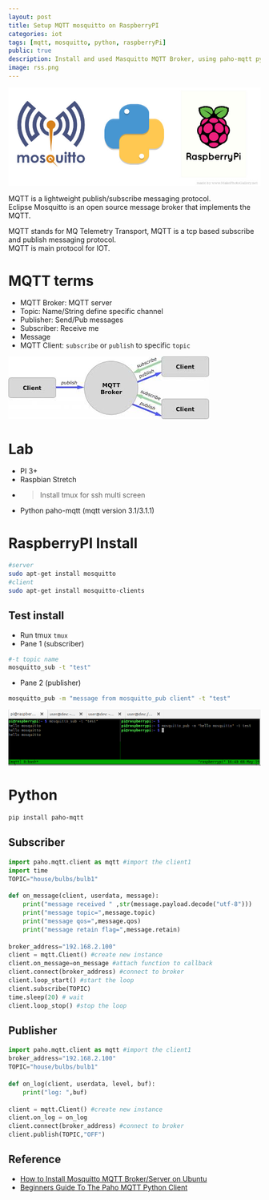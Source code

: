 ```yaml
---
layout: post
title: Setup MQTT mosquitto on RaspberryPI
categories: iot
tags: [mqtt, mosquitto, python, raspberryPi]
public: true
description: Install and used Masquitto MQTT Broker, using paho-mqtt python library to publish and subscribe to broker topics
image: rss.png
---
```

![](/images/mosquitto_rpi_logo.jpg)

MQTT is a lightweight publish/subscribe messaging protocol.  
Eclipse Mosquitto is an open source message broker that implements the MQTT.

MQTT stands for MQ Telemetry Transport, MQTT is a tcp based subscribe and publish messaging protocol.  
MQTT is main protocol for IOT.  


# MQTT terms 
- MQTT Broker: MQTT server
- Topic: Name/String define specific channel
- Publisher: Send/Pub messages
- Subscriber: Receive me
- Message
- MQTT Client: `subscribe` or `publish` to specific `topic`


![](/images/2019-05-08-14-27-04.png)

# Lab
- PI 3+
- Raspbian Stretch
- > Install tmux for ssh multi screen
- Python paho-mqtt (mqtt version 3.1/3.1.1)


# RaspberryPI Install 

```bash
#server
sudo apt-get install mosquitto
#client
sudo apt-get install mosquitto-clients
```

## Test install
- Run tmux `tmux`
- Pane 1 (subscriber)
```bash
#-t topic name
mosquitto_sub -t "test"
```

- Pane 2 (publisher)
```bash
mosquitto_pub -m "message from mosquitto_pub client" -t "test"
```

![](/images/2019-05-08-18-40-55.png)

# Python
```bash
pip install paho-mqtt
```

## Subscriber
```python
import paho.mqtt.client as mqtt #import the client1
import time
TOPIC="house/bulbs/bulb1"

def on_message(client, userdata, message):
    print("message received " ,str(message.payload.decode("utf-8")))
    print("message topic=",message.topic)
    print("message qos=",message.qos)
    print("message retain flag=",message.retain)

broker_address="192.168.2.100"
client = mqtt.Client() #create new instance
client.on_message=on_message #attach function to callback
client.connect(broker_address) #connect to broker
client.loop_start() #start the loop
client.subscribe(TOPIC)
time.sleep(20) # wait
client.loop_stop() #stop the loop
```

## Publisher
```python
import paho.mqtt.client as mqtt #import the client1
broker_address="192.168.2.100"
TOPIC="house/bulbs/bulb1"

def on_log(client, userdata, level, buf):
    print("log: ",buf)

client = mqtt.Client() #create new instance
client.on_log = on_log
client.connect(broker_address) #connect to broker
client.publish(TOPIC,"OFF")
```
## Reference
- [How to Install Mosquitto MQTT Broker/Server on Ubuntu](https://www.vultr.com/docs/how-to-install-mosquitto-mqtt-broker-server-on-ubuntu-16-04)
- [Beginners Guide To The Paho MQTT Python Client](http://www.steves-internet-guide.com/into-mqtt-python-client/)